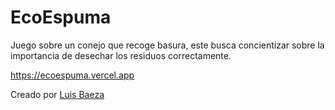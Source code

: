 # EcoEspuma

Juego sobre un conejo que recoge basura, este busca concientizar sobre la importancia de desechar los residuos correctamente.

https://ecoespuma.vercel.app

Creado por [Luis Baeza](https://www.aezral.me)
